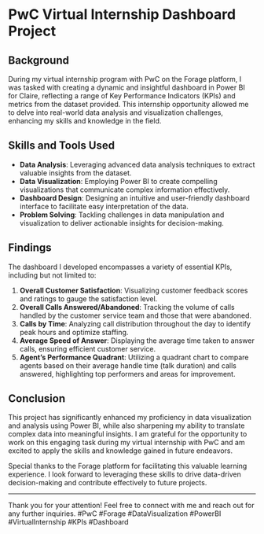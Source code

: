 # PwC Virtual Internship Dashboard Project

## Background
During my virtual internship program with PwC on the Forage platform, I was tasked with creating a dynamic and insightful dashboard in Power BI for Claire, reflecting a range of Key Performance Indicators (KPIs) and metrics from the dataset provided. This internship opportunity allowed me to delve into real-world data analysis and visualization challenges, enhancing my skills and knowledge in the field.

## Skills and Tools Used
- **Data Analysis**: Leveraging advanced data analysis techniques to extract valuable insights from the dataset.
- **Data Visualization**: Employing Power BI to create compelling visualizations that communicate complex information effectively.
- **Dashboard Design**: Designing an intuitive and user-friendly dashboard interface to facilitate easy interpretation of the data.
- **Problem Solving**: Tackling challenges in data manipulation and visualization to deliver actionable insights for decision-making.

## Findings
The dashboard I developed encompasses a variety of essential KPIs, including but not limited to:
1. **Overall Customer Satisfaction**: Visualizing customer feedback scores and ratings to gauge the satisfaction level.
2. **Overall Calls Answered/Abandoned**: Tracking the volume of calls handled by the customer service team and those that were abandoned.
3. **Calls by Time**: Analyzing call distribution throughout the day to identify peak hours and optimize staffing.
4. **Average Speed of Answer**: Displaying the average time taken to answer calls, ensuring efficient customer service.
5. **Agent’s Performance Quadrant**: Utilizing a quadrant chart to compare agents based on their average handle time (talk duration) and calls answered, highlighting top performers and areas for improvement.

## Conclusion
This project has significantly enhanced my proficiency in data visualization and analysis using Power BI, while also sharpening my ability to translate complex data into meaningful insights. I am grateful for the opportunity to work on this engaging task during my virtual internship with PwC and am excited to apply the skills and knowledge gained in future endeavors.

Special thanks to the Forage platform for facilitating this valuable learning experience. I look forward to leveraging these skills to drive data-driven decision-making and contribute effectively to future projects.

---

Thank you for your attention! Feel free to connect with me and reach out for any further inquiries. #PwC #Forage #DataVisualization #PowerBI #VirtualInternship #KPIs #Dashboard
